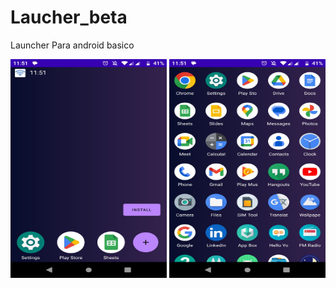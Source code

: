 # Laucher_beta
Launcher Para android basico

<div style="display: inline;">
<img style="width:250px;height:350px" src="https://github.com/laulaiu/Laucher_beta/blob/master/img1.jpg"/>
<img style="width:250px;height:350px" src="https://github.com/laulaiu/Laucher_beta/blob/master/img2.jpg"/>
</div>

